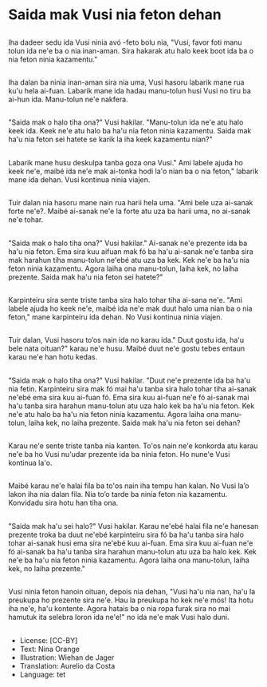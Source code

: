 # Saida mak Vusi nia feton dehan

##
Iha dadeer sedu ida Vusi ninia avó -feto bolu nia, "Vusi, favor foti manu tolun ida ne'e ba o nia inan-aman. Sira hakarak atu halo keek boot ida ba o nia feton ninia kazamentu."

##
Iha dalan ba ninia inan-aman sira nia uma, Vusi hasoru labarik mane rua ku'u hela ai-fuan. Labarik mane ida hadau manu-tolun husi Vusi no tiru ba ai-hun ida. Manu-tolun ne'e nakfera.

##
"Saida mak o halo tiha ona?" Vusi hakilar. "Manu-tolun ida ne'e atu halo keek ida. Keek ne'e atu halo ba ha'u nia feton ninia kazamentu. Saida mak ha'u nia feton sei hatete se karik la iha keek kazamentu nian?"

##
Labarik mane husu deskulpa tanba goza ona Vusi." Ami labele ajuda ho keek ne'e, maibé ida ne'e mak ai-tonka hodi la'o nian ba o nia feton," labarik mane ida dehan. Vusi kontinua ninia viajen.

##
Tuir dalan nia hasoru mane nain rua harii hela uma. "Ami bele uza ai-sanak forte ne'e?. Maibé ai-sanak ne'e la forte atu uza ba harii uma, no ai-sanak ne'e tohar.

##
"Saida mak o halo tiha ona?" Vusi hakilar." Ai-sanak ne'e prezente ida ba ha'u nia feton. Ema sira kuu aifuan mak fó ba ha'u ai-sanak ne'e tanba sira mak harahun tiha manu-tolun ne'ebé atu uza ba kek. Kek ne'e ba ha'u nia feton ninia kazamentu. Agora laiha ona manu-tolun, laiha kek, no laiha prezente. Saida mak ha'u nia feton sei hatete?"

##
Karpinteiru sira sente triste tanba sira halo tohar tiha ai-sana ne'e. "Ami labele ajuda ho keek ne'e, maibé ida ne'e mak duut halo uma nian ba o nia feton," mane karpinteiru ida dehan. No Vusi kontinua ninia viajen.

##
Tuir dalan, Vusi hasoru to’os nain ida no karau ida." Duut gostu ida, ha'u bele nata oituan?" karau ne'e husu. Maibé duut ne'e gostu tebes entaun karau ne'e han hotu kedas.

##
"Saida mak o halo tiha ona?" Vusi hakilar. "Duut ne'e prezente ida ba ha'u nia fetin. Karpinteiru sira mak fó mai ha'u tanba sira halo tohar tiha ai-sanak ne'ebé ema sira kuu ai-fuan fó. Ema sira kuu ai-fuan ne'e fó ai-sanak mai ha'u tanba sira harahun manu-tolun atu uza halo kek ba ha'u nia feton. Kek ne'e atu halo ba ha'u nia feton ninia kazamentu. Agora laiha ona manu-tolun, laiha kek, no laiha prezente. Saida mak ha'u nia feton sei dehan?

##
Karau ne'e sente triste tanba nia kanten. To'os nain ne'e konkorda atu karau ne'e ba ho Vusi nu'udar prezente ida ba ninia feton. Ho nune'e Vusi kontinua la'o.

##
Maibé karau ne'e halai fila ba to'os nain iha tempu han kalan. No Vusi la’o lakon iha nia dalan fila. Nia to’o tarde ba ninia feton nia kazamentu. Konvidadu sira hotu han tiha ona.

##
"Saida mak ha'u sei halo?" Vusi hakilar. Karau ne'ebé halai fila ne'e hanesan prezente troka ba duut ne'ebé karpinteiru sira fó ba ha'u tanba sira halo tohar ai-sanak husi ema sira ne'ebé kuu ai-fuan. Ema sira kuu ai-fuan ne'e fó ai-sanak ba ha'u tanba sira harahun manu-tolun atu uza ba halo kek. Kek ne'e ba ha'u nia feton ninia kazamentu. Agora laiha ona manu-tolun, laiha kek, no laiha prezente."

##
Vusi ninia feton hanoin oituan, depois nia dehan, "Vusi ha'u nia nan, ha'u la preukupa ho prezente sira ne'e. Hau la preukupa ho kek ne'e mós! Ita hotu iha ne'e, ha'u kontente. Agora hatais ba o nia ropa furak sira no mai hamutuk ita selebra loron ida ne'e!" no ida ne'e mak Vusi halo duni.

##
* License: [CC-BY]
* Text: Nina Orange
* Illustration: Wiehan de Jager
* Translation: Aurelio da Costa
* Language: tet
